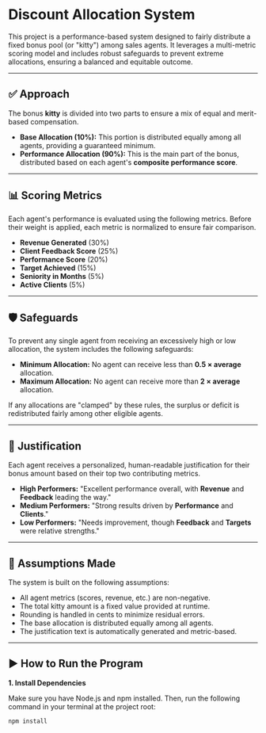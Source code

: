 # Discount Allocation System

This project is a performance-based system designed to fairly distribute a fixed bonus pool (or "kitty") among sales agents. It leverages a multi-metric scoring model and includes robust safeguards to prevent extreme allocations, ensuring a balanced and equitable outcome.

***

## ✅ Approach

The bonus **kitty** is divided into two parts to ensure a mix of equal and merit-based compensation.

-   **Base Allocation (10%):** This portion is distributed equally among all agents, providing a guaranteed minimum.
-   **Performance Allocation (90%):** This is the main part of the bonus, distributed based on each agent's **composite performance score**.

***

## 📊 Scoring Metrics

Each agent's performance is evaluated using the following metrics. Before their weight is applied, each metric is normalized to ensure fair comparison.

-   **Revenue Generated** (30%)
-   **Client Feedback Score** (25%)
-   **Performance Score** (20%)
-   **Target Achieved** (15%)
-   **Seniority in Months** (5%)
-   **Active Clients** (5%)

***

## 🛡️ Safeguards

To prevent any single agent from receiving an excessively high or low allocation, the system includes the following safeguards:

-   **Minimum Allocation:** No agent can receive less than **0.5 × average** allocation.
-   **Maximum Allocation:** No agent can receive more than **2 × average** allocation.

If any allocations are "clamped" by these rules, the surplus or deficit is redistributed fairly among other eligible agents.

***

## 📝 Justification

Each agent receives a personalized, human-readable justification for their bonus amount based on their top two contributing metrics.

-   **High Performers:** "Excellent performance overall, with **Revenue** and **Feedback** leading the way."
-   **Medium Performers:** "Strong results driven by **Performance** and **Clients**."
-   **Low Performers:** "Needs improvement, though **Feedback** and **Targets** were relative strengths."

***

## 📌 Assumptions Made

The system is built on the following assumptions:

-   All agent metrics (scores, revenue, etc.) are non-negative.
-   The total kitty amount is a fixed value provided at runtime.
-   Rounding is handled in cents to minimize residual errors.
-   The base allocation is distributed equally among all agents.
-   The justification text is automatically generated and metric-based.

***

## ▶️ How to Run the Program

**1. Install Dependencies**

Make sure you have Node.js and npm installed. Then, run the following command in your terminal at the project root:

```bash
npm install